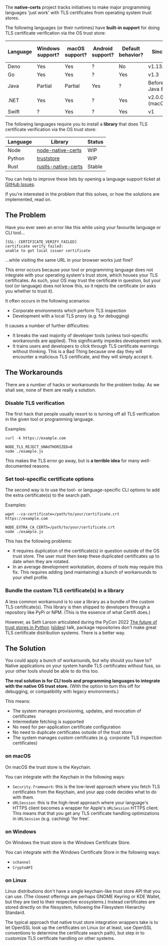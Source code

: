 The **native-certs** project tracks initiatives to make major programming languages 'just work' with TLS certificates from operating system trust stores.

The following languages (or their runtimes) have **built-in support** for doing TLS certificate verification via the OS trust store:

| Language | Windows support? | macOS support? | Android support? | Default behavior? | Since          | How to use                         |
|----------|------------------|----------------|------------------|-------------------|--------------- |------------------------------------|
| Deno     | Yes              | Yes            | ?                | No                | v1.13.0        | [Guide](javascript/deno/index.md)  |
| Go       | Yes              | Yes            | ?                | Yes               | v1.3           | [Guide](go/index.md)               |
| Java     | Partial          | Partial        | Yes              | ?                 | Before Java 8  | [Guide](java/index.md)             |
| .NET     | Yes              | Yes            | ?                | Yes               | v2.0.0 (macOS) | [Guide](dotnet/index.md)           |
| Swift    | ?                | Yes            | ?                | Yes               | v1             | [Guide](swift/index.md)            |

The following languages require you to install a **library** that does TLS certificate verification via the OS trust store:

| Language | Library                                                              | Status |
|----------|----------------------------------------------------------------------|--------|
| Node     | [node-native-certs](https://github.com/bnoordhuis/node-native-certs) | WIP    |
| Python   | [truststore](https://github.com/sethmlarson/truststore)              | WIP    |
| Rust     | [rustls-native-certs](https://github.com/rustls/rustls-native-certs) | Stable |

You can help to improve these lists by opening a language support ticket at [GitHub Issues](https://github.com/native-certs/native-certs.github.io/issues).

If you're interested in the problem that this solves, or how the solutions are implemented, read on.

## The Problem

Have you ever seen an error like this while using your favourite language or CLI tool...

```
[SSL: CERTIFICATE_VERIFY_FAILED]
certificate verify failed:
unable to get local issuer certificate
```

...while visiting the same URL in your browser works just fine?

This error occurs because your tool or programming language does not integrate with your operating system's trust store, which houses your TLS certificates. As such, your OS may trust the certificate in question, but your tool (or language) does not know this, so it rejects the certificate (or asks you whether to trust it).

It often occurs in the following scenarios:

- Corporate environments which perform TLS inspection
- Development with a local TLS proxy (e.g. for debugging)

It causes a number of further difficulties:

- It breaks the vast majority of developer tools (unless tool-specific workarounds are applied). This significantly impedes development work.
- It trains users and developers to click through TLS certificate warnings without thinking. This is a Bad Thing because one day they will encounter a malicious TLS certificate, and they will simply accept it.

## The Workarounds

There are a number of hacks or workarounds for the problem today. As we shall see, none of them are really a solution.

### Disable TLS verification

The first hack that people usually resort to is turning off all TLS verification in the given tool or programming language.

Examples:

```shell
curl -k https://example.com
```

```shell
NODE_TLS_REJECT_UNAUTHORIZED=0
node ./example.js
```

This makes the TLS error go away, but is **a terrible idea** for many well-documented reasons.

### Set tool-specific certificate options

The second way is to use the tool- or language-specific CLI options to add the extra certificate(s) to the search path.

Examples:

```shell
wget --ca-certificate=/path/to/your/certificate.crt  https://example.com
```

```shell
NODE_EXTRA_CA_CERTS=/path/to/your/certificate.crt
node ./example.js
```

This has the following problems:

- It requires duplication of the certificate(s) in question outside of the OS trust store. The user must then keep these duplicated certificates up to date when they are rotated.
- In an average development workstation, dozens of tools may require this fix. This requires adding (and maintaining) a bunch of workarounds to your shell profile.

### Bundle the custom TLS certificate(s) in a library

A less common workaround is to use a library as a bundle of the custom TLS certificate(s). This library is then shipped to developers through a repository like PyPi or NPM. (This is the essence of what Certifi does.)

However, as Seth Larson articulated during the PyCon 2022 [The future of trust stores in Python](https://youtu.be/1IiL31tUEVk?t=698) ([slides](https://speakerdeck.com/sethmlarson/the-future-of-trust-stores-in-python)) talk, package repositories don't make great TLS certificate distribution systems. There is a better way.

## The Solution

You could apply a bunch of workarounds, but why should you have to? Native applications on your system handle TLS certificates without fuss, so your other tools should be able to do this too.

**The real solution is for CLI tools and programming languages to integrate with the native OS trust store.**  (With the option to turn this off for debugging, or compatibility with legacy environments.)

This means:

- The system manages provisioning, updates, and revocation of certificates
- Intermediate fetching is supported
- No need for per-application certificate configuration
- No need to duplicate certificates outside of the trust store
- The system manages custom certificates (e.g. corporate TLS inspection certificates)

### on macOS

On macOS the trust store is the Keychain.

You can integrate with the Keychain in the following ways:

- `Security.framework`: this is the low-level approach where you fetch TLS certificates from the Keychain, and your app code decides what to do with them.
- `URLSession`: this is the high-level approach where your language's HTTPS client becomes a wrapper for Apple's `URLSession` HTTPS client. This means that that you get any TLS certificate handling optimizations in `URLSession` (e.g. caching) 'for free'.

### on Windows

On Windows the trust store is the Windows Certificate Store.

You can integrate with the Windows Certificate Store in the following ways:

- `schannel`
- `CryptoAPI`

### on Linux

Linux distributions don't have a single keychain-like trust store API that you can use. (The closest offerings are perhaps GNOME Keyring or KDE Wallet, but they are tied to their respective ecosystems.) Instead certificates are stored directly on the filesystem, following the Filesystem Hierarchy Standard.

The typical approach that native trust store integration wrappers take is to let OpenSSL look up the certificates on Linux (or at least, use OpenSSL conventions to determine the certificate search path), but step in to customize TLS certificate handling on other systems.
